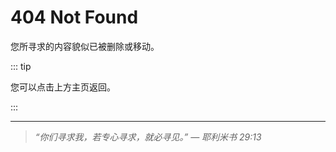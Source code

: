 # 404 Not Found

您所寻求的内容貌似已被删除或移动。

::: tip

您可以点击上方主页返回。

:::



---



>  *“你们寻求我，若专心寻求，就必寻见。” — 耶利米书 29:13* 





